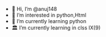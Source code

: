 - 👋 Hi, I’m @anuj148
- 👀 I’m interested in python,Html
- 🌱 I’m currently learning python 
- 🏛  I’m currently learning in clss IX(9)


<!---
anuj148/anuj148 is a ✨ special ✨ repository because its `README.md` (this file) appears on your GitHub profile.
You can click the Preview link to take a look at your changes.
--->
